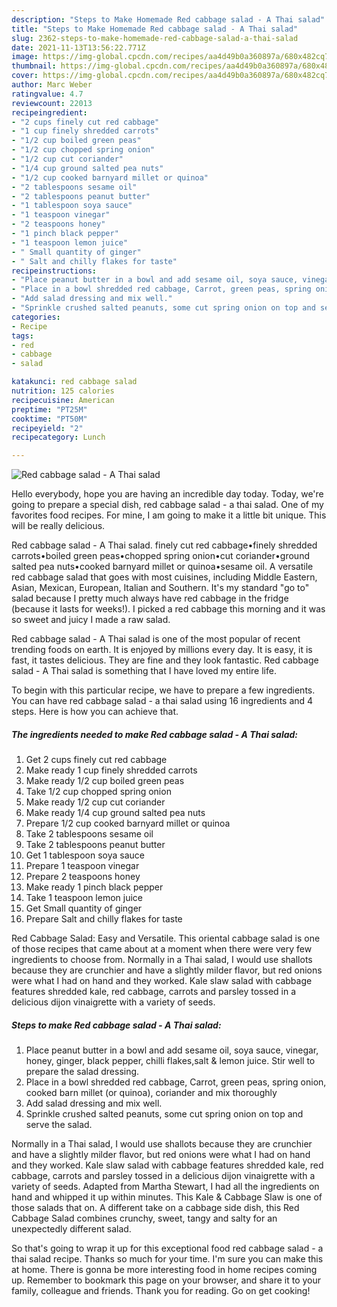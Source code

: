 ```yaml
---
description: "Steps to Make Homemade Red cabbage salad - A Thai salad"
title: "Steps to Make Homemade Red cabbage salad - A Thai salad"
slug: 2362-steps-to-make-homemade-red-cabbage-salad-a-thai-salad
date: 2021-11-13T13:56:22.771Z
image: https://img-global.cpcdn.com/recipes/aa4d49b0a360897a/680x482cq70/red-cabbage-salad-a-thai-salad-recipe-main-photo.jpg
thumbnail: https://img-global.cpcdn.com/recipes/aa4d49b0a360897a/680x482cq70/red-cabbage-salad-a-thai-salad-recipe-main-photo.jpg
cover: https://img-global.cpcdn.com/recipes/aa4d49b0a360897a/680x482cq70/red-cabbage-salad-a-thai-salad-recipe-main-photo.jpg
author: Marc Weber
ratingvalue: 4.7
reviewcount: 22013
recipeingredient:
- "2 cups finely cut red cabbage"
- "1 cup finely shredded carrots"
- "1/2 cup boiled green peas"
- "1/2 cup chopped spring onion"
- "1/2 cup cut coriander"
- "1/4 cup ground salted pea nuts"
- "1/2 cup cooked barnyard millet or quinoa"
- "2 tablespoons sesame oil"
- "2 tablespoons peanut butter"
- "1 tablespoon soya sauce"
- "1 teaspoon vinegar"
- "2 teaspoons honey"
- "1 pinch black pepper"
- "1 teaspoon lemon juice"
- " Small quantity of ginger"
- " Salt and chilly flakes for taste"
recipeinstructions:
- "Place peanut butter in a bowl and add sesame oil, soya sauce, vinegar, honey, ginger, black pepper, chilli flakes,salt &amp; lemon juice. Stir well to prepare the salad dressing."
- "Place in a bowl shredded red cabbage, Carrot, green peas, spring onion, cooked barn millet (or quinoa), coriander and mix thoroughly"
- "Add salad dressing and mix well."
- "Sprinkle crushed salted peanuts, some cut spring onion on top and serve the salad."
categories:
- Recipe
tags:
- red
- cabbage
- salad

katakunci: red cabbage salad 
nutrition: 125 calories
recipecuisine: American
preptime: "PT25M"
cooktime: "PT50M"
recipeyield: "2"
recipecategory: Lunch

---
```



![Red cabbage salad - A Thai salad](https://img-global.cpcdn.com/recipes/aa4d49b0a360897a/680x482cq70/red-cabbage-salad-a-thai-salad-recipe-main-photo.jpg)

Hello everybody, hope you are having an incredible day today. Today, we're going to prepare a special dish, red cabbage salad - a thai salad. One of my favorites food recipes. For mine, I am going to make it a little bit unique. This will be really delicious.

Red cabbage salad - A Thai salad. finely cut red cabbage•finely shredded carrots•boiled green peas•chopped spring onion•cut coriander•ground salted pea nuts•cooked barnyard millet or quinoa•sesame oil. A versatile red cabbage salad that goes with most cuisines, including Middle Eastern, Asian, Mexican, European, Italian and Southern. It&#39;s my standard "go to" salad because I pretty much always have red cabbage in the fridge (because it lasts for weeks!). I picked a red cabbage this morning and it was so sweet and juicy I made a raw salad.

Red cabbage salad - A Thai salad is one of the most popular of recent trending foods on earth. It is enjoyed by millions every day. It is easy, it is fast, it tastes delicious. They are fine and they look fantastic. Red cabbage salad - A Thai salad is something that I have loved my entire life.


To begin with this particular recipe, we have to prepare a few ingredients. You can have red cabbage salad - a thai salad using 16 ingredients and 4 steps. Here is how you can achieve that.

<!--inarticleads1-->

##### The ingredients needed to make Red cabbage salad - A Thai salad:

1. Get 2 cups finely cut red cabbage
1. Make ready 1 cup finely shredded carrots
1. Make ready 1/2 cup boiled green peas
1. Take 1/2 cup chopped spring onion
1. Make ready 1/2 cup cut coriander
1. Make ready 1/4 cup ground salted pea nuts
1. Prepare 1/2 cup cooked barnyard millet or quinoa
1. Take 2 tablespoons sesame oil
1. Take 2 tablespoons peanut butter
1. Get 1 tablespoon soya sauce
1. Prepare 1 teaspoon vinegar
1. Prepare 2 teaspoons honey
1. Make ready 1 pinch black pepper
1. Take 1 teaspoon lemon juice
1. Get  Small quantity of ginger
1. Prepare  Salt and chilly flakes for taste


Red Cabbage Salad: Easy and Versatile. This oriental cabbage salad is one of those recipes that came about at a moment when there were very few ingredients to choose from. Normally in a Thai salad, I would use shallots because they are crunchier and have a slightly milder flavor, but red onions were what I had on hand and they worked. Kale slaw salad with cabbage features shredded kale, red cabbage, carrots and parsley tossed in a delicious dijon vinaigrette with a variety of seeds. 

<!--inarticleads2-->

##### Steps to make Red cabbage salad - A Thai salad:

1. Place peanut butter in a bowl and add sesame oil, soya sauce, vinegar, honey, ginger, black pepper, chilli flakes,salt &amp; lemon juice. Stir well to prepare the salad dressing.
1. Place in a bowl shredded red cabbage, Carrot, green peas, spring onion, cooked barn millet (or quinoa), coriander and mix thoroughly
1. Add salad dressing and mix well.
1. Sprinkle crushed salted peanuts, some cut spring onion on top and serve the salad.


Normally in a Thai salad, I would use shallots because they are crunchier and have a slightly milder flavor, but red onions were what I had on hand and they worked. Kale slaw salad with cabbage features shredded kale, red cabbage, carrots and parsley tossed in a delicious dijon vinaigrette with a variety of seeds. Adapted from Martha Stewart, I had all the ingredients on hand and whipped it up within minutes. This Kale &amp; Cabbage Slaw is one of those salads that on. A different take on a cabbage side dish, this Red Cabbage Salad combines crunchy, sweet, tangy and salty for an unexpectedly different salad. 

So that's going to wrap it up for this exceptional food red cabbage salad - a thai salad recipe. Thanks so much for your time. I'm sure you can make this at home. There is gonna be more interesting food in home recipes coming up. Remember to bookmark this page on your browser, and share it to your family, colleague and friends. Thank you for reading. Go on get cooking!
